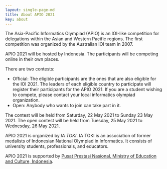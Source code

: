 ```yaml
---
layout: single-page-md
title: About APIO 2021
key: about
---
```


The Asia-Pacific Informatics Olympiad (APIO) is an IOI-like competition for delegations within the Asian and Western Pacific regions. The first competition was organized by the Australian IOI team in 2007.

APIO 2021 will be hosted by Indonesia. The participants will be competing online in their own places.

There are two contests:
* Official: The eligible participants are the ones that are also eligible for the IOI 2021. The leaders of each eligible country to participate will register their participants for the APIO 2021. If you are a student wishing to compete, please contact your local informatics olympiad organization.
* Open: Anybody who wants to join can take part in it.

The contest will be held from Saturday, 22 May 2021 to Sunday 23 May 2021. The open contest will be held from Tuesday, 25 May 2021 to Wednesday, 26 May 2021.

APIO 2021 is organized by *IA TOKI*. IA TOKI is an association of former medalists of Indonesian National Olympiad in Informatics.
It consists of university students, professionals, and educators.

APIO 2021 is supported by [Pusat Prestasi Nasional, Ministry of Education and Culture, Indonesia](https://pusatprestasinasional.kemdikbud.go.id/).
